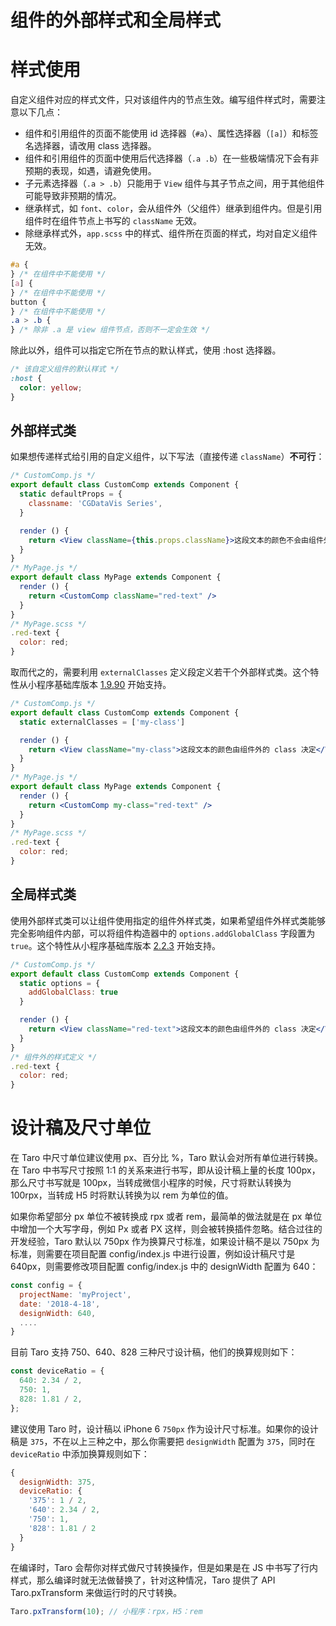 # 组件的外部样式和全局样式

# 样式使用

自定义组件对应的样式文件，只对该组件内的节点生效。编写组件样式时，需要注意以下几点：

- 组件和引用组件的页面不能使用 id 选择器（`#a`）、属性选择器（`[a]`）和标签名选择器，请改用 class 选择器。
- 组件和引用组件的页面中使用后代选择器（`.a .b`）在一些极端情况下会有非预期的表现，如遇，请避免使用。
- 子元素选择器（`.a > .b`）只能用于 `View` 组件与其子节点之间，用于其他组件可能导致非预期的情况。
- 继承样式，如 `font`、`color`，会从组件外（父组件）继承到组件内。但是引用组件时在组件节点上书写的 `className` 无效。
- 除继承样式外，`app.scss` 中的样式、组件所在页面的样式，均对自定义组件无效。

```css
#a {
} /* 在组件中不能使用 */
[a] {
} /* 在组件中不能使用 */
button {
} /* 在组件中不能使用 */
.a > .b {
} /* 除非 .a 是 view 组件节点，否则不一定会生效 */
```

除此以外，组件可以指定它所在节点的默认样式，使用 :host 选择器。

```css
/* 该自定义组件的默认样式 */
:host {
  color: yellow;
}
```

## 外部样式类

如果想传递样式给引用的自定义组件，以下写法（直接传递 `className`）**不可行**：

```jsx
/* CustomComp.js */
export default class CustomComp extends Component {
  static defaultProps = {
    classname: 'CGDataVis Series',
  }

  render () {
    return <View className={this.props.className}>这段文本的颜色不会由组件外的 class 决定</View>
  }
}
/* MyPage.js */
export default class MyPage extends Component {
  render () {
    return <CustomComp className="red-text" />
  }
}
/* MyPage.scss */
.red-text {
  color: red;
}
```

取而代之的，需要利用 `externalClasses` 定义段定义若干个外部样式类。这个特性从小程序基础库版本 [1.9.90](https://developers.weixin.qq.com/miniprogram/dev/framework/compatibility.html) 开始支持。

```jsx
/* CustomComp.js */
export default class CustomComp extends Component {
  static externalClasses = ['my-class']

  render () {
    return <View className="my-class">这段文本的颜色由组件外的 class 决定</View>
  }
}
/* MyPage.js */
export default class MyPage extends Component {
  render () {
    return <CustomComp my-class="red-text" />
  }
}
/* MyPage.scss */
.red-text {
  color: red;
}
```

## 全局样式类

使用外部样式类可以让组件使用指定的组件外样式类，如果希望组件外样式类能够完全影响组件内部，可以将组件构造器中的 `options.addGlobalClass` 字段置为 `true`。这个特性从小程序基础库版本 [2.2.3](https://developers.weixin.qq.com/miniprogram/dev/framework/compatibility.html) 开始支持。

```jsx
/* CustomComp.js */
export default class CustomComp extends Component {
  static options = {
    addGlobalClass: true
  }

  render () {
    return <View className="red-text">这段文本的颜色由组件外的 class 决定</View>
  }
}
/* 组件外的样式定义 */
.red-text {
  color: red;
}
```

# 设计稿及尺寸单位

在 Taro 中尺寸单位建议使用 px、百分比 %，Taro 默认会对所有单位进行转换。在 Taro 中书写尺寸按照 1:1 的关系来进行书写，即从设计稿上量的长度 100px，那么尺寸书写就是 100px，当转成微信小程序的时候，尺寸将默认转换为 100rpx，当转成 H5 时将默认转换为以 rem 为单位的值。

如果你希望部分 px 单位不被转换成 rpx 或者 rem，最简单的做法就是在 px 单位中增加一个大写字母，例如 Px 或者 PX 这样，则会被转换插件忽略。结合过往的开发经验，Taro 默认以 750px 作为换算尺寸标准，如果设计稿不是以 750px 为标准，则需要在项目配置 config/index.js 中进行设置，例如设计稿尺寸是 640px，则需要修改项目配置 config/index.js 中的 designWidth 配置为 640：

```js
const config = {
  projectName: 'myProject',
  date: '2018-4-18',
  designWidth: 640,
  ....
}
```

目前 Taro 支持 750、640、828 三种尺寸设计稿，他们的换算规则如下：

```js
const deviceRatio = {
  640: 2.34 / 2,
  750: 1,
  828: 1.81 / 2,
};
```

建议使用 Taro 时，设计稿以 iPhone 6 `750px` 作为设计尺寸标准。如果你的设计稿是 `375`，不在以上三种之中，那么你需要把 `designWidth` 配置为 `375`，同时在 `deviceRatio` 中添加换算规则如下：

```js
{
  designWidth: 375,
  deviceRatio: {
    '375': 1 / 2,
    '640': 2.34 / 2,
    '750': 1,
    '828': 1.81 / 2
  }
}
```

在编译时，Taro 会帮你对样式做尺寸转换操作，但是如果是在 JS 中书写了行内样式，那么编译时就无法做替换了，针对这种情况，Taro 提供了 API Taro.pxTransform 来做运行时的尺寸转换。

```js
Taro.pxTransform(10); // 小程序：rpx，H5：rem
```
